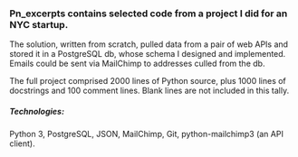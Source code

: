 ### Pn_excerpts contains selected code from a project I did for an NYC startup.

The solution, written from scratch, pulled data from a pair of web APIs and stored it in a PostgreSQL db, 
whose schema I designed and implemented. Emails could be sent via MailChimp to addresses culled
from the db.

The full project comprised 2000 lines of Python source, plus 1000 lines of docstrings and 100 comment
lines. Blank lines are not included in this tally.

##### Technologies: 

Python 3, PostgreSQL, JSON, MailChimp, Git, python-mailchimp3 (an API client).
